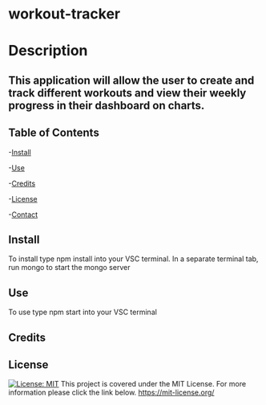 # workout-tracker
# Description
This application will allow the user to create and track different workouts and view their weekly progress in their dashboard on charts.
-----------------------------
## Table of Contents

-[Install](#install)

-[Use](#use)

-[Credits](#credits)

-[License](#license)

-[Contact](#contact)
## Install
To install type npm install into your VSC terminal.
In a separate terminal tab, run mongo to start the mongo server 
## Use
To use type npm start into your VSC terminal
## Credits

## License
[![License: MIT](https://img.shields.io/badge/License-MIT-yellow.svg)](https://opensource.org/licenses/MIT) This project is covered under the MIT License. For more information please click the link below.
https://mit-license.org/
